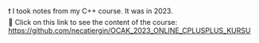 :heavy_exclamation_mark: I took notes from my C++ course. It was in 2023. <br>
:link: Click on this link to see the content of the course: https://github.com/necatiergin/OCAK_2023_ONLINE_CPLUSPLUS_KURSU
